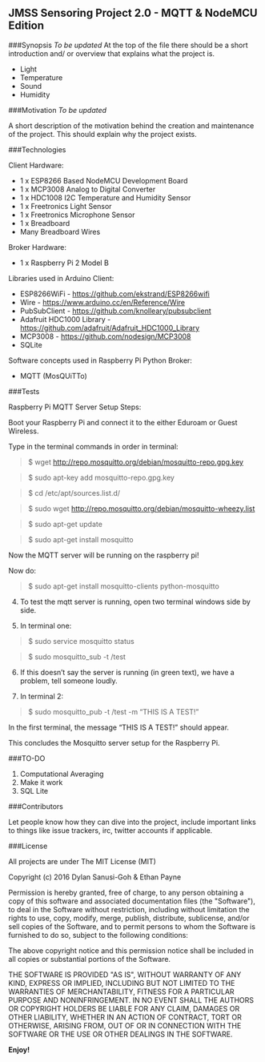 ## JMSS Sensoring Project 2.0 - MQTT & NodeMCU Edition

###Synopsis *To be updated*
At the top of the file there should be a short introduction and/ or overview that explains what the project is. 
- Light
- Temperature
- Sound
- Humidity

###Motivation *To be updated*

A short description of the motivation behind the creation and maintenance of the project. This should explain why the project exists.

###Technologies

Client Hardware:
- 1 x ESP8266 Based NodeMCU Development Board
- 1 x MCP3008 Analog to Digital Converter
- 1 x HDC1008 I2C Temperature and Humidity Sensor
- 1 x Freetronics Light Sensor
- 1 x Freetronics Microphone Sensor
- 1 x Breadboard
- Many Breadboard Wires

Broker Hardware:
- 1 x Raspberry Pi 2 Model B

Libraries used in Arduino Client:
- ESP8266WiFi - https://github.com/ekstrand/ESP8266wifi
- Wire - https://www.arduino.cc/en/Reference/Wire
- PubSubClient - https://github.com/knolleary/pubsubclient
- Adafruit HDC1000 Library - https://github.com/adafruit/Adafruit_HDC1000_Library
- MCP3008 - https://github.com/nodesign/MCP3008
- SQLite

Software concepts used in Raspberry Pi Python Broker:
- MQTT (MosQUiTTo)

###Tests


Raspberry Pi MQTT Server Setup Steps:

Boot your Raspberry Pi and connect it to the either Eduroam or Guest Wireless.

Type in the terminal commands in order in terminal:

>$ wget http://repo.mosquitto.org/debian/mosquitto-repo.gpg.key

>$ sudo apt-key add mosquitto-repo.gpg.key

>$ cd /etc/apt/sources.list.d/

>$ sudo wget http://repo.mosquitto.org/debian/mosquitto-wheezy.list

>$ sudo apt-get update

>$ sudo apt-get install mosquitto


Now the MQTT server will be running on the raspberry pi!

Now do:

>$ sudo apt-get install mosquitto-clients python-mosquitto

4. To test the mqtt server is running, open two terminal windows side by side.

5. In terminal one:

>$ sudo service mosquitto status

>$ sudo mosquitto_sub -t /test

6. If this doesn’t say the server is running (in green text), we have a problem, tell someone loudly. 

7. In terminal 2:

>$ sudo mosquitto_pub -t /test -m “THIS IS A TEST!”


In the first terminal, the message “THIS IS A TEST!” should appear.

This concludes the Mosquitto server setup for the Raspberry Pi.

###TO-DO
1. Computational Averaging
2. Make it work
3. SQL Lite


###Contributors

Let people know how they can dive into the project, include important links to things like issue trackers, irc, twitter accounts if applicable.

###License

All projects are under The MIT License (MIT)
 
Copyright (c) 2016 Dylan Sanusi-Goh & Ethan Payne
 
Permission is hereby granted, free of charge, to any person obtaining a copy
of this software and associated documentation files (the "Software"), to deal
in the Software without restriction, including without limitation the rights
to use, copy, modify, merge, publish, distribute, sublicense, and/or sell
copies of the Software, and to permit persons to whom the Software is
furnished to do so, subject to the following conditions:
 
The above copyright notice and this permission notice shall be included in all
copies or substantial portions of the Software.
 
THE SOFTWARE IS PROVIDED "AS IS", WITHOUT WARRANTY OF ANY KIND, EXPRESS OR
IMPLIED, INCLUDING BUT NOT LIMITED TO THE WARRANTIES OF MERCHANTABILITY,
FITNESS FOR A PARTICULAR PURPOSE AND NONINFRINGEMENT. IN NO EVENT SHALL THE
AUTHORS OR COPYRIGHT HOLDERS BE LIABLE FOR ANY CLAIM, DAMAGES OR OTHER
LIABILITY, WHETHER IN AN ACTION OF CONTRACT, TORT OR OTHERWISE, ARISING FROM,
OUT OF OR IN CONNECTION WITH THE SOFTWARE OR THE USE OR OTHER DEALINGS IN THE
SOFTWARE.

**Enjoy!**
